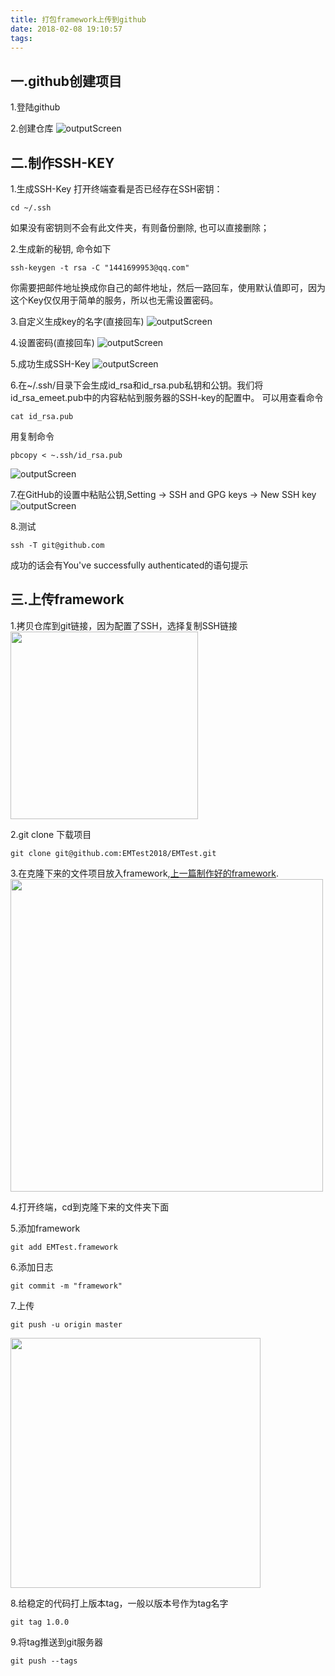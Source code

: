 ```yaml
---
title: 打包framework上传到github
date: 2018-02-08 19:10:57
tags:
---
```


## 一.github创建项目
1.登陆github

2.创建仓库
![outputScreen](/img/2018:02:08_145301.jpg)


## 二.制作SSH-KEY

1.生成SSH-Key
打开终端查看是否已经存在SSH密钥：
```
cd ~/.ssh
```
如果没有密钥则不会有此文件夹，有则备份删除, 也可以直接删除；

2.生成新的秘钥, 命令如下

```
ssh-keygen -t rsa -C "1441699953@qq.com"
```
你需要把邮件地址换成你自己的邮件地址，然后一路回车，使用默认值即可，因为这个Key仅仅用于简单的服务，所以也无需设置密码。

3.自定义生成key的名字(直接回车)
![outputScreen](/img/2018:02:08_134804.jpg)

4.设置密码(直接回车)
![outputScreen](/img/2018:02:08_135005.jpg)

5.成功生成SSH-Key
![outputScreen](/img/2018:02:08_135106.jpg)

6.在~/.ssh/目录下会生成id_rsa和id_rsa.pub私钥和公钥。我们将id_rsa_emeet.pub中的内容粘帖到服务器的SSH-key的配置中。
可以用查看命令

```
cat id_rsa.pub
```

用复制命令

```
pbcopy < ~.ssh/id_rsa.pub
```

![outputScreen](/img/2018:02:08_193010.jpg)

7.在GitHub的设置中粘贴公钥,Setting -> SSH and GPG keys -> New SSH key
![outputScreen](/img/2018:02:08_164208.jpg)

8.测试
```
ssh -T git@github.com
```
成功的话会有You've successfully authenticated的语句提示

## 三.上传framework

1.拷贝仓库到git链接，因为配置了SSH，选择复制SSH链接
<img src="/img/2018:02:08_131102.jpg" width="300">

2.git clone 下载项目

```
git clone git@github.com:EMTest2018/EMTest.git
```

3.在克隆下来的文件项目放入framework,[上一篇制作好的framework](http://carryree.com/2018/01/20/framework/#more).
<img src="/img/2018:02:08_131703.jpg" width="500">

4.打开终端，cd到克隆下来的文件夹下面

5.添加framework

```
git add EMTest.framework
```
6.添加日志

```
git commit -m "framework"
```
7.上传

```
git push -u origin master 
```
<img src="/img/2018:02:08_190309.jpg" width="400">

8.给稳定的代码打上版本tag，一般以版本号作为tag名字

```
git tag 1.0.0
```

9.将tag推送到git服务器

```
git push --tags
```